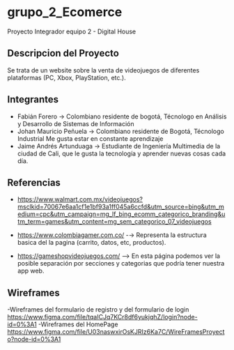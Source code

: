 # grupo_2_Ecomerce
Proyecto Integrador equipo 2 - Digital House
## Descripcion del Proyecto

Se trata de un website sobre la venta de videojuegos de diferentes plataformas (PC, Xbox, PlayStation, etc.).

## Integrantes
- Fabián Forero -> Colombiano residente de bogotá, Técnologo en Análisis y Desarrollo de Sistemas de Información
- Johan Mauricio Peñuela -> Colombiano residente de Bogotá, Técnologo Industrial Me gusta estar en constante aprendizaje
- Jaime Andrés Artunduaga -> Estudiante de Ingeniería Multimedia de la ciudad de Cali, que le gusta la tecnología y aprender nuevas cosas cada día.  
## Referencias
- https://www.walmart.com.mx/videojuegos?msclkid=70067e6aa1cf1e1bf93a1ff045a6ccfd&utm_source=bing&utm_medium=cpc&utm_campaign=mg_lf_bing_ecomm_categorico_branding&utm_term=games&utm_content=mg_sem_categorico_07_videojuegos

- https://www.colombiagamer.com.co/ -→ Representa la estructura basica del la pagina (carrito, datos, etc, productos).

- https://gameshopvideojuegos.com/ --> En esta página podemos ver la posible separación por secciones y categorias que podría tener nuestra app web. 

## Wireframes

-Wireframes del formulario de registro y del formulario de login https://www.figma.com/file/tqaICJq7KCr8df6yukjqhZ/login?node-id=0%3A1
-Wireframes del HomePage https://www.figma.com/file/U03naswxirOsKJRIz6Ka7C/WireFramesProyecto?node-id=0%3A1
